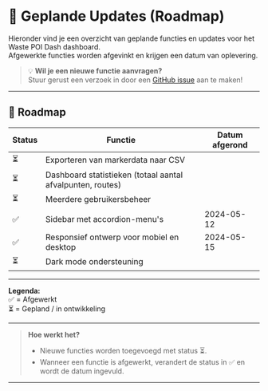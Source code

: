 # 🚀 Geplande Updates (Roadmap)

Hieronder vind je een overzicht van geplande functies en updates voor het Waste POI Dash dashboard.  
Afgewerkte functies worden afgevinkt en krijgen een datum van oplevering.

> 💡 **Wil je een nieuwe functie aanvragen?**  
> Stuur gerust een verzoek in door een [GitHub issue](../../issues/new) aan te maken!

---

## 📅 Roadmap

| Status | Functie                                                    | Datum afgerond       |
|--------|------------------------------------------------------------|----------------------|
| ⏳     | Exporteren van markerdata naar CSV                         |                      |
| ⏳     | Dashboard statistieken (totaal aantal afvalpunten, routes) |                      |
| ⏳     | Meerdere gebruikersbeheer                                  |                      |
| ✅     | Sidebar met accordion-menu's                               | 2024-05-12           |
| ✅     | Responsief ontwerp voor mobiel en desktop                  | 2024-05-15           |
| ⏳     | Dark mode ondersteuning                                    |                      |

---

**Legenda:**  
✅ = Afgewerkt  
⏳ = Gepland / in ontwikkeling

---

> **Hoe werkt het?**  
> - Nieuwe functies worden toegevoegd met status ⏳.  
> - Wanneer een functie is afgewerkt, verandert de status in ✅ en wordt de datum ingevuld.

---
